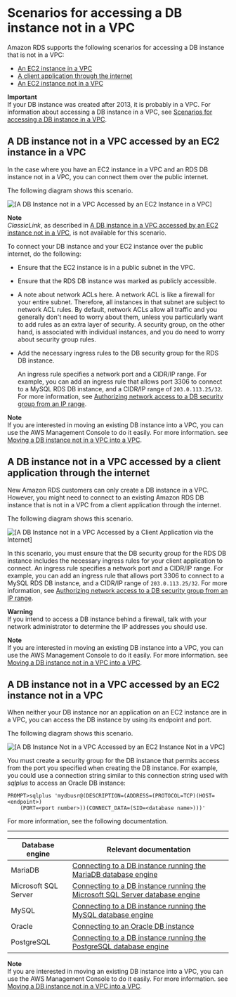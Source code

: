 # Scenarios for accessing a DB instance not in a VPC<a name="USER_VPC.Scenarios.NotInVPC"></a>

Amazon RDS supports the following scenarios for accessing a DB instance that is not in a VPC:
+ [An EC2 instance in a VPC](USER_VPC.Scenarios.md#USER_VPC.Scenario1)
+ [A client application through the internet](#USER_VPC.Scenario6)
+ [An EC2 instance not in a VPC](#USER_VPC.Scenario7)

**Important**  
If your DB instance was created after 2013, it is probably in a VPC\. For information about accessing a DB instance in a VPC, see [Scenarios for accessing a DB instance in a VPC](USER_VPC.Scenarios.md)\.

## A DB instance not in a VPC accessed by an EC2 instance in a VPC<a name="USER_VPC.Scenario5"></a>

In the case where you have an EC2 instance in a VPC and an RDS DB instance not in a VPC, you can connect them over the public internet\. 

The following diagram shows this scenario\. 

![\[A DB Instance not in a VPC Accessed by an EC2 Instance in a VPC\]](http://docs.aws.amazon.com/AmazonRDS/latest/UserGuide/images/legacyRDS2EC2VPC.png)

**Note**  
*ClassicLink*, as described in [A DB instance in a VPC accessed by an EC2 instance not in a VPC](USER_VPC.Scenarios.md#USER_VPC.ClassicLink), is not available for this scenario\. 

To connect your DB instance and your EC2 instance over the public internet, do the following:
+ Ensure that the EC2 instance is in a public subnet in the VPC\.
+ Ensure that the RDS DB instance was marked as publicly accessible\.
+ A note about network ACLs here\. A network ACL is like a firewall for your entire subnet\. Therefore, all instances in that subnet are subject to network ACL rules\. By default, network ACLs allow all traffic and you generally don't need to worry about them, unless you particularly want to add rules as an extra layer of security\. A security group, on the other hand, is associated with individual instances, and you do need to worry about security group rules\.
+ Add the necessary ingress rules to the DB security group for the RDS DB instance\.

  An ingress rule specifies a network port and a CIDR/IP range\. For example, you can add an ingress rule that allows port 3306 to connect to a MySQL RDS DB instance, and a CIDR/IP range of `203.0.113.25/32`\. For more information, see [Authorizing network access to a DB security group from an IP range](USER_WorkingWithSecurityGroups.md#USER_WorkingWithSecurityGroups.Authorizing)\.

**Note**  
If you are interested in moving an existing DB instance into a VPC, you can use the AWS Management Console to do it easily\. For more information\. see [Moving a DB instance not in a VPC into a VPC](USER_VPC.md#USER_VPC.Non-VPC2VPC)\. 

## A DB instance not in a VPC accessed by a client application through the internet<a name="USER_VPC.Scenario6"></a>

New Amazon RDS customers can only create a DB instance in a VPC\. However, you might need to connect to an existing Amazon RDS DB instance that is not in a VPC from a client application through the internet\. 

The following diagram shows this scenario\. 

![\[A DB Instance not in a VPC Accessed by a Client Application via the Internet\]](http://docs.aws.amazon.com/AmazonRDS/latest/UserGuide/images/legacyRDS2client.png)

In this scenario, you must ensure that the DB security group for the RDS DB instance includes the necessary ingress rules for your client application to connect\. An ingress rule specifies a network port and a CIDR/IP range\. For example, you can add an ingress rule that allows port 3306 to connect to a MySQL RDS DB instance, and a CIDR/IP range of `203.0.113.25/32`\. For more information, see [Authorizing network access to a DB security group from an IP range](USER_WorkingWithSecurityGroups.md#USER_WorkingWithSecurityGroups.Authorizing)\.

**Warning**  
If you intend to access a DB instance behind a firewall, talk with your network administrator to determine the IP addresses you should use\.

**Note**  
If you are interested in moving an existing DB instance into a VPC, you can use the AWS Management Console to do it easily\. For more information\. see [Moving a DB instance not in a VPC into a VPC](USER_VPC.md#USER_VPC.Non-VPC2VPC)\. 

## A DB instance not in a VPC accessed by an EC2 instance not in a VPC<a name="USER_VPC.Scenario7"></a>

When neither your DB instance nor an application on an EC2 instance are in a VPC, you can access the DB instance by using its endpoint and port\. 

The following diagram shows this scenario\. 

![\[A DB Instance Not in a VPC Accessed by an EC2 Instance Not in a VPC\]](http://docs.aws.amazon.com/AmazonRDS/latest/UserGuide/images/legacyRDS2legacyec2.png)

You must create a security group for the DB instance that permits access from the port you specified when creating the DB instance\. For example, you could use a connection string similar to this connection string used with *sqlplus* to access an Oracle DB instance:

```
PROMPT>sqlplus 'mydbusr@(DESCRIPTION=(ADDRESS=(PROTOCOL=TCP)(HOST=<endpoint>)
    (PORT=<port number>))(CONNECT_DATA=(SID=<database name>)))'
```

For more information, see the following documentation\. 


****  

| Database engine | Relevant documentation | 
| --- | --- | 
| MariaDB | [Connecting to a DB instance running the MariaDB database engine](USER_ConnectToMariaDBInstance.md) | 
| Microsoft SQL Server | [Connecting to a DB instance running the Microsoft SQL Server database engine](USER_ConnectToMicrosoftSQLServerInstance.md) | 
| MySQL | [Connecting to a DB instance running the MySQL database engine](USER_ConnectToInstance.md) | 
| Oracle | [Connecting to an Oracle DB instance](USER_ConnectToOracleInstance.md) | 
| PostgreSQL | [Connecting to a DB instance running the PostgreSQL database engine](USER_ConnectToPostgreSQLInstance.md) | 

**Note**  
If you are interested in moving an existing DB instance into a VPC, you can use the AWS Management Console to do it easily\. For more information\. see [Moving a DB instance not in a VPC into a VPC](USER_VPC.md#USER_VPC.Non-VPC2VPC)\. 